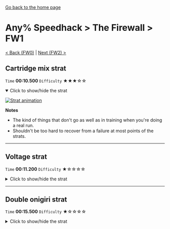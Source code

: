 [Go back to the home page](https://github.com/Doublevil/scbspeedrun)

# Any% Speedhack > The Firewall > FW1

[< Back (FW0)](https://github.com/Doublevil/scbspeedrun/blob/main/levels/any_sh/FW/FW0.md) | [Next (FW2) >](https://github.com/Doublevil/scbspeedrun/blob/main/levels/any_sh/FW/FW2.md)

## Cartridge mix strat

`Time` **00:10.500** `Difficulty` ★★★☆☆
<details open>
  <summary>Click to show/hide the strat</summary>

  [![Strat animation](https://github.com/Doublevil/scbspeedrun/blob/main/media/levels/FW/FW1_CartMix.webp)](https://github.com/Doublevil/scbspeedrun/blob/main/media/levels/FW/FW1_CartMix.mp4?raw=true)

  **Notes**
  - The kind of things that don't go as well as in training when you're doing a real run.
  - Shouldn't be too hard to recover from a failure at most points of the strats.
</details>

---
## Voltage strat

`Time` **00:11.200** `Difficulty` ★☆☆☆☆
<details>
  <summary>Click to show/hide the strat</summary>

  [![Strat animation](https://github.com/Doublevil/scbspeedrun/blob/main/media/levels/FW/FW1_VoltageStrat.webp)](https://github.com/Doublevil/scbspeedrun/blob/main/media/levels/FW/FW1_VoltageStrat.mp4?raw=true)
</details>

---
## Double onigiri strat

`Time` **00:15.500** `Difficulty` ★☆☆☆☆
<details>
  <summary>Click to show/hide the strat</summary>

  [![Strat animation](https://github.com/Doublevil/scbspeedrun/blob/main/media/levels/FW/FW1_DoubleOnigiriStrat.webp)](https://github.com/Doublevil/scbspeedrun/blob/main/media/levels/FW/FW1_DoubleOnigiriStrat.mp4?raw=true)
</details>
